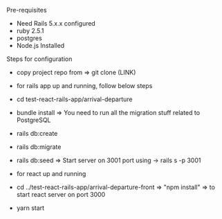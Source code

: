 Pre-requisites
- Need Rails 5.x.x configured
- ruby 2.5.1
- postgres
- Node.js Installed

Steps for configuration
- copy project repo from => git clone (LINK)
- for rails app up and running, follow below steps
- cd test-react-rails-app/arrival-departure
- bundle install
=> You need to run all the migration stuff related to PostgreSQL
- rails db:create
- rails db:migrate
- rails db:seed
=> Start server on 3001 port using -> rails s -p 3001

- for react up and running 
- cd ../test-react-rails-app/arrival-departure-front
=> "npm install"
=> to start react server on port 3000
- yarn start

